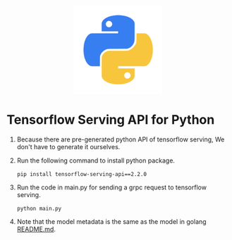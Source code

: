 <div align="center">
    <img src="https://raw.githubusercontent.com/AlexanderJLiu/tensorflow-serving-api/master/images/python.png"
        width="200" height="200">
</div>

# Tensorflow Serving API for Python

1. Because there are pre-generated python API of tensorflow serving, We don't have to generate it ourselves.
2. Run the following command to install python package.

   ```shell
   pip install tensorflow-serving-api==2.2.0
   ```

3. Run the code in main.py for sending a grpc request to tensorflow serving.

   ```shell
   python main.py
   ```

4. Note that the model metadata is the same as the model in golang [README.md](https://github.com/AlexanderJLiu/tensorflow-serving-api/tree/master/golang#make-a-grpc-request).
